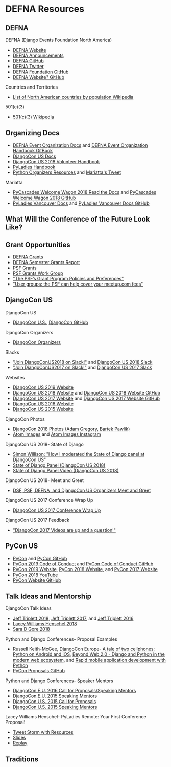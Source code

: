 # DEFNA Resources

<!--
https://www.facebook.com/heather.marie.5686/posts/10161966629050573

https://github.com/andrewgodwin/grorg | GitHub - andrewgodwin/grorg
https://gitlab.com/bigapplepy/yak-bak/ | Big Apple Py / yak-bak · GitLab

https://twitter.com/jonafato/status/1130556611318157313 | Jon Banafato on Twitter: "Just in case you're wondering what keeps me up at night. It's pretty late in the game before we know we have enough talks for a full schedules. If you're running a CFP, refer to graphs like this when you need reassurance that it'll all work out.… https://t.co/3K504Yr8Oq"
https://twitter.com/PyOhio/status/996605491051683841 | PyOhio on Twitter: "With the number of just-in-time proposals you'd think we're running a PyPy conference 😂 🐍… "

PyLadies
https://slackin.pyladies.com/ | Join PyLadies on Slack!

https://www.amazon.com/Zoom-H1n-Handy-Recorder-Model/dp/B078PTM82R
-->

## DEFNA

DEFNA (Django Events Foundation North America)
* [DEFNA Website](https://www.defna.org)
* [DEFNA Announcements](https://www.defna.org/announcements)
* [DEFNA GitHub](https://github.com/DEFNA)
* [DEFNA Twitter](https://twitter.com/defnado)
* [DEFNA Foundation GitHub](https://github.com/DEFNA/foundation)
* [DEFNA Website? GitHub](https://github.com/DEFNA/defna.org)

Countries and Territories
* [List of North American countries by population Wikipedia](https://en.wikipedia.org/wiki/List_of_North_American_countries_by_population)

501(c)(3)
* [501(c)(3) Wikipedia](https://en.wikipedia.org/wiki/501(c)(3)_organization)

## Organizing Docs

* [DEFNA Event Organization Docs](https://github.com/DEFNA/event-organization-docs) and [DEFNA Event Organization Handbook GitBook](https://defna.gitbook.io/handbook)
* [DjangoCon US Docs](https://github.com/djangocon/djangocon-us-docs)
* [DjangoCon US 2018 Volunteer Handbook](https://docs.google.com/document/d/1mZWwrpJYU5ZsZ_Mv6AIzop-eLsA7_rxejvwamDnZSkE/edit#heading=h.6b8gpd4m6ji8)
* [PyLadies Handbook](http://kit.pyladies.com/en/stable)
* [Python Organizers Resources](https://github.com/python-organizers/resources) and [Mariatta's Tweet](https://twitter.com/mariatta/status/1070094847946588160)

Mariatta
* [PyCascades Welcome Wagon 2018 Read the Docs](http://pycascades-welcome-wagon.readthedocs.io) and [PyCascades Welcome Wagon 2018 GitHub](https://github.com/pycascades/welcome-wagon-2018)
* [PyLadies Vancouver Docs](http://pyladies-vancouver-online.readthedocs.io/en/latest) and [PyLadies Vancouver Docs GitHub](https://github.com/pyladies-vancouver/pyladies-vancouver)

<!--
Preparing for a talk

https://medium.com/@nnja/the-ultimate-guide-to-memorable-tech-talks-e7c350778d4b | The Ultimate Guide To Memorable Tech Talks – Nina Zakharenko – Medium
https://twitter.com/nnja/status/1096609124559642626 | 𝙽𝚒𝚗𝚊 𝚉𝚊𝚔𝚑𝚊𝚛𝚎𝚗𝚔𝚘 💖🐍 on Twitter: "2: Choosing a Topic Takeaways: - Everyone, including you, has something interesting to say. Use everyday inspiration to pick a topic. - Choose a topic that you’re passionate about. Your enthusiasm will show. - Keep up to date on open Calls For Proposals https://t.co/nunhr0Nqu7"
https://twitter.com/WillingCarol/status/1100575073189093376 | Carol Willing on Twitter: "I've read thousands of talk proposals and @nnja consistently writes excellent proposals. Whether you are an experienced speaker or just starting, this series of posts is wonderful. Thanks Nina for taking the time to put together.… https://t.co/tiHv4eApKz"

https://overreacted.io/preparing-for-tech-talk-part-1-motivation/ | Preparing for a Tech Talk, Part 1: Motivation - Overreacted

https://www.python.org/community/workshops
https://wiki.python.org/moin/LocalUserGroups
https://mail.python.org/mailman/listinfo/group-organizers
https://github.com/python/community-starter-kit
https://wiki.python.org/moin/StartingYourUsersGroup

https://python-conferences.slack.com/messages/@slackbot/
https://python-confs-slack-invites.herokuapp.com/invite

https://github.com/DEFNA/foundation/blob/master/onboarding.md
https://github.com/djangocon/djangocon-us-docs/blob/master/howtos/new-team-member.md

DEFNA Videos
https://www.youtube.com/watch?v=Nzi1zKtHv1Q&feature=youtu.be | [DEFNA] Anna Ossowski's Interview - YouTube

DSF Guidance
https://www.djangoproject.com/foundation/conferences/ | So you want to hold a Django conference? | Django

https://github.com/pythonph/pycon-organizer-manual | pythonph/pycon-organizer-manual: RTD for organizing the yearly Python Conference in the Philippines
https://github.com/lorenanicole/pycon_organizers_manual | lorenanicole/pycon_organizers_manual
https://github.com/evildmp/conference-handbook | evildmp/conference-handbook: Handbook for open-source software community conference organisers

https://pydata.org/organize-a-pydata-event/ | Organize a PyData Event - PyData
https://discover-cookbook.numfocus.org/ | DISCOVER Cookbook · Diverse & Inclusive Spaces and Conferences

Keynote form, feedback forms (organizer and attendees)

https://pycon.blogspot.com/2018/04/how-why-cities-and-dates-are-selected.html | How & why cities and dates are selected for Pycon
https://blog.europython.eu/post/180894451327/europython-2019-venue-and-location-selected | EuroPython Blog — EuroPython 2019: Venue and location selected

https://mariatta.ca/pycascades-countdown/ | PyCascades Countdown
https://github.com/ndenny/welcome-wagon-2019 | ndenny/welcome-wagon-2019: Welcome Wagon for PyCascades Seattle 2019
http://pyfound.blogspot.com/2019/02/the-north-star-of-pycascades-core.html | Python Software Foundation News: The North Star of PyCascades, core Python developer Mariatta Wijaya, receives the 2018 Q3 Community Service Award

Symposion
https://pydata-conference-management.readthedocs.io/en/latest/
https://pyconuk-2016-internaldocs.readthedocs.io/en/latest/ | PyCon UK 2016 Internaldocs — PyCon UK 2016 Internaldocs 2016 documentation
https://gist.github.com/joshsimmons/433513c7b3a249031281d99f7df9943a
-->

## What Will the Conference of the Future Look Like?

<!--
https://twitter.com/kennethreitz/status/1118654080522625024 | Kenneth ☤ Reitz on Twitter: "yay pycon remote will be happening \o/… "
https://docs.google.com/forms/d/1vqir0ZMgIDRz7qRkxupFm6H4UbjwEbfcP147WIJ03NQ/viewform?edit_requested=true | PyCon, Remote Edition

https://blog.jupyter.org/the-future-of-jupytercon-2019-and-beyond-9e3002faaf48 | The Future of JupyterCon, 2019 and Beyond – Jupyter Blog

https://twitter.com/webology/status/1072903484771655680 | Jeff Triplett on Twitter: "All that aside, local events are the key. I'd love to see a better remote experience too which we have yet to figure out or pull off. I'd like to see a virtual conference pulled off with speakers talking remotely but that has major logistical issues too.… https://t.co/tI69RYgsDV"
-->

## Grant Opportunities

* [DEFNA Grants](https://www.defna.org/grants)
* [DEFNA Semester Grants Report](https://www.defna.org/announcements/2018/9/6/semester-grants-report)
* [PSF Grants](https://www.python.org/psf/grants)
* [PSF Grants Work Group](https://www.python.org/psf/committees/#grants-work-group)
* ["The PSF’s Grant Program Policies and Preferences"](http://pyfound.blogspot.com/2017/12/the-psfs-grant-program-policies-and.html)
* ["User groups: the PSF can help cover your meetup.com fees"](http://pyfound.blogspot.com/2012/03/user-groups-psf-can-help-cover-your.html)

<!--
https://wiki.python.org/moin/FiscalSponsorship | FiscalSponsorship - Python Wiki
-->

## DjangoCon US

DjangoCon US
* [DjangoCon U.S.](http://www.djangocon.us), [DjangoCon GitHub](https://github.com/djangocon)

DjangoCon Organizers
* [DjangoCon Organizers](https://groups.google.com/forum/#!forum/djangocon-organizers)

Slacks
* ["Join DjangoConUS2018 on Slack!"](https://djangoconus2018.herokuapp.com) and [DjangoCon US 2018 Slack](https://djangoconus2018.slack.com)
* ["Join DjangoConUS2017 on Slack!"](http://djangoconus2017.herokuapp.com) and [DjangoCon US 2017 Slack](https://djangoconus2017.slack.com)

<!--
https://djangoconus.slack.com
https://github.com/avinassh/slackipy | avinassh/slackipy: Automate user invites to your Slack channel!

DjangoCon US 2017 Closing Remarks
https://speakerdeck.com/williln/djangocon-us-2017-closing-remarks | DjangoCon US 2017 Closing Remarks // Speaker Deck
-->

Websites
* [DjangoCon US 2019 Website](https://2019.djangocon.us)
* [DjangoCon US 2018 Website](https://2018.djangocon.us) and [DjangoCon US 2018 Website GitHub](https://github.com/djangocon/2018.djangocon.us)
* [DjangoCon US 2017 Website](https://2017.djangocon.us) and [DjangoCon US 2017 Website GitHub](https://github.com/djangocon/2017.djangocon.us)
* [DjangoCon US 2016 Website](https://2016.djangocon.us)
* [DjangoCon US 2015 Website](https://2015.djangocon.us)

DjangoCon Photos
* [DjangoCon 2018 Photos (Adam Gregory, Bartek Pawlik)](https://www.flickr.com/photos/144080672@N05)
* [Atom Images](https://atom509.wordpress.com/about) and [Atom Images Instagram](https://www.instagram.com/atomimages)

DjangoCon US 2018- State of Django
* [Simon Willison: "How I moderated the State of Django panel at DjangoCon US"](https://simonwillison.net/2018/Oct/22/moderating-the-state-of-django)
* [State of Django Panel (DjangoCon US 2018)](https://2018.djangocon.us/talk/state-of-django-panel)
* [State of Django Panel Video (DjangoCon US 2018)](https://www.youtube.com/watch?v=TrAFQW7Wza0&t=356s)

DjangoCon US 2018- Meet and Greet
* [DSF, PSF, DEFNA, and DjangoCon US Organizers Meet and Greet](https://2018.djangocon.us/meet-and-greet)

DjangoCon US 2017 Conference Wrap Up
* [DjangoCon US 2017 Conference Wrap Up](https://2017.djangocon.us/news/conference-wrap-up)

DjangoCon US 2017 Feedback
* ["DjangoCon 2017 Videos are up and a question!"](https://www.reddit.com/r/django/comments/6yio1q/djangocon_2017_videos_are_up_and_a_question)

<!--
https://2019.pycon-au.org/news/deep-dive-talks/

Blog posts
http://anna-oz.tumblr.com/post/171736615240/san-diego-my-favorites | Anna's blog | San Diego - My Favorites
https://www.caktusgroup.com/blog/2018/10/25/djangocon-2018-recap | DjangoCon 2018 Recap | Caktus Group
https://www.caktusgroup.com/blog/2018/09/20/speakers-djangocon | Diverse Speaker Line-up for DjangoCon is Sharp | Caktus Group
https://www.caktusgroup.com/blog/2017/08/23/djangocon-2017-recap
https://www.caktusgroup.com/blog/2016/07/14/caktus-djangocon-2016-talks-have-us-talking
https://www.vinta.com.br/blog/2017/going-to-technical-events-is-awesome-djangocon-experience/ | Going to Technical Events is Awesome: A DjangoCon Experience – Vinta Software
https://rmcomplexity.com/article/2018/08/04/first-few-tech-or-python-conferences.html | First (Few) Tech (or Python) Conference(s) | Remove Complexity

DjangoCon YouTube
https://www.youtube.com/channel/UC0yY6a79pPY9J0ShIHRf6yw

https://www.flickr.com/photos/143615719@N06/sets/72157706513358554/ | #cookieselfie | Flickr

Py Event Photos, including NSFW
https://www.flickr.com/photos/kennethreitz/albums
https://www.flickr.com/photos/kennethreitz | Kenneth Reitz | Flickr
-->

## PyCon US

* [PyCon](http://www.pycon.org) and [PyCon GitHub](https://github.com/PyCon)
* [PyCon 2019 Code of Conduct](https://us.pycon.org/2019/about/code-of-conduct/) and [PyCon Code of Conduct GitHub](https://github.com/python/pycon-code-of-conduct)
* [PyCon 2019 Website](https://us.pycon.org/2019), [PyCon 2018 Website](https://us.pycon.org/2018), and [PyCon 2017 Website](https://us.pycon.org/2017)
* [PyCon 2018 YouTube](https://www.youtube.com/channel/UCsX05-2sVSH7Nx3zuk3NYuQ/videos)
* [PyCon Website GitHub](https://github.com/PyCon/pycon)

<!--
https://us.pycon.org/2020/
https://mailchi.mp/4799450df928/pycon-news
https://pycon.blogspot.com/2019/09/call-for-proposals-for-pycon-2020-is.html

https://www.youtube.com/watch?v=iyV1NUaSt0k | (1) Ernest W. Durbin III - Keynote - PyCon 2019 - YouTube

https://twitter.com/pycon | PyCon (@pycon) | Twitter

https://twitter.com/JackieKazil/status/1131018686150656001 | Jackie Kazil on Twitter: "PyCon 2019 welcomed 3393 attendees from 59 countries, a new record! Thanks to our sponsors & donations, we awarded $137,200 in financial aid to 143 attendees. Help us continue our efforts by donating - https://t.co/UiP6hv3H10. #idonatedtothepsf"

https://twitter.com/EWDurbin/status/1097854170961534977 | ernest w. durbin iii on Twitter: "If you could take a moment to share what @pycon has meant to you in the past and what you look forward to in the future, I would sincerely appreciate it: https://t.co/oksVGb8Y2G Please share/retweet, I want to have way too much to read and process <3"

https://twitter.com/chrisjrn/status/1009078036421988355 | Christopher Neugebauer 🇦🇺️‍ on Twitter: "Next year is the 10th Anniversary of the PSF diversity statement. What a long way we've come.… "
https://twitter.com/chrisjrn/status/1111830614850715649 | Christopher Neugebauer 🇦🇺🏳️‍🌈 on Twitter: "Apropos of nothing: @PyCon's "Everyone Pays" policy hasn't existed for several years. The current policy 1) Reduces, and sometimes even waives ticket prices for everyone who needs it 2) Makes the PSF as viable as possible. The returns go to things like our $250k grants program."

PyCon Adafruit
https://blog.adafruit.com/2019/02/23/digi-key-and-adafruit-at-pycon-all-attendees-will-receive-a-circuit-playground-express-digikey-adafruit-pycon-pycon2019/ | Digi-Key and Adafruit at PyCon – All attendees will receive a Circuit Playground Express! @digikey @adafruit @pycon #pycon2019 « Adafruit Industries – Makers, hackers, artists, designers and engineers!
https://github.com/adafruit/circuitpython_kernel | adafruit/circuitpython_kernel: Jupyter kernel to interact with CircuitPython board over USB

https://www.papercall.io/pycon-maintainers-summit | PaperCall.io - Pycon 2019 Maintainers Summit

https://twitter.com/pycon/status/1108467001515749377 | PyCon on Twitter: "We have some awesome open source projects in the expo hall - @pyladies, @NumFOCUS, @pybeeware, @djangogirls, @scikit-yb, @amjithr, @indypy, @ps_python, @codeandsupply, @hiddengeniuspro, @plone, @OSMIhelp. Come and talk to them about what they're working on!"

PyCon Newcomers
https://twitter.com/ewa_jodlowska/status/1103778448131219460 | Ewa Jodlowska on Twitter: "I’m in awe of the amount of newcomers we get at @pycon. For 2019, 50% of registrants are first time attendees! Here are some thoughts for those coming to #pycon2019 for the first time:"

PyCon Volunteering
https://us.pycon.org/2019/about/volunteers/ | Volunteering On-Site | PyCon 2019 in Cleveland, Ohio
https://docs.google.com/spreadsheets/d/1-VtA9BqpzWxlcCHPvupdQhggXq-XorMXuHktkBO04SE/edit#gid=15 | PyCon 2019 Volunteering Sign-Ups - Google Sheets
https://www.dropbox.com/s/f8jx41ot17b56cp/Cleveland-Convention-Center-Event-Organizer-Notebook.pdf?dl=0 | Cleveland-Convention-Center-Event-Organizer-Notebook.pdf

PyCon Grants
https://docs.google.com/forms/d/e/1FAIpQLSfVLqLYY8iwXAORroo1KTb0oWa9KKw-ZCzGeoXr8E1cWIJLig/viewform | PyCon 2019 - Alloy Conference Grant Application deadline: March 30, 2019

https://pycon.blogspot.com/2019/02/pycon-2020-2021-location.html | PyCon 2020-2021 Location

https://calendly.com/ewdurbin/office-hours/12-22-2017 | Calendly - Ernest W. Durbin III

https://pycon.blogspot.com/2017/10/introducing-pycon-hatchery-program.html | Introducing the PyCon Hatchery Program

https://www.flickr.com/photos/129877449@N07/sets/72157693710700302/ | PyCon 2018 Posters | Flickr

https://docs.google.com/document/d/1AJronL4fzHj_evRu-SWnlSEP2dOaXG7fa3hrvAKJ6Rs/edit | PyCon Talk Template - Google Docs
https://docs.google.com/document/d/11tpuj7ZcQd9EoGdrgQuLuq0uAI9qSMeWg1d3WqgMWS0/edit | PyCon Tutorial Template - Google Docs

https://twitter.com/pyconcharlas
PyCon Charlas
https://twitter.com/NaomiCeder/status/921564258369986560 | Naomi Ceder on Twitter: "Si alguien quiere ayudarme a organizar (o dar) charlas en español en PyCon US, por favor DM me o envía un email a naomi<at>python dot org"
https://twitter.com/pyconcharlas/status/971460532573175809 | PyCon Charlas on Twitter: "¿No vas a la @pycon y por eso no puedes proponer una #PyConCharla? Necesitamos mentores que ayuden asesorando a los interesados en proponer una charla, si te deseas colaborar escríbenos a pycon.charlas@gmail.com https://t.co/IF5ZbgHolx… https://t.co/VEQgW6F3hR"
-->
  
## Talk Ideas and Mentorship

<!--
* [Talk Proposals by Mariatta](https://talk-talk-talk.readthedocs.io/en/latest) and [Talk Proposals by Mariatta GitHub](https://github.com/Mariatta/talk-talk-talk)

https://code.likeagirl.io/on-conference-proposal-rejections-205f7fead68 | On conference proposal rejections – Code Like A Girl
http://akaptur.com/blog/2014/09/11/rejected-pycon-proposals/ | Rejected PyCon Proposals - Allison Kaptur
-->

DjangoCon Talk Ideas
* [Jeff Triplett 2018](https://jefftriplett.com/2018/djangocon-us-talks-i-d-like-to-see-2018-edition), [Jeff Triplett 2017](https://jefftriplett.com/2017/django-talks-id-like-to-see), and [Jeff Triplett 2016](https://jefftriplett.com/2016/djangocon-us-talks-id-like-to-see)
* [Lacey Williams Henschel 2018](https://www.laceyhenschel.com/blog/2018/4/19/2018-djangocon-us-talks-id-like-to-see)
* [Sara D Gore 2018](https://gist.github.com/SaraDGore/3b998f94681c7f569491fd781dd59d98)

Python and Django Conferences- Proposal Examples
* Russell Keith-McGee, DjangoCon Europe- [A tale of two cellphones: Python on Android and iOS](https://gist.github.com/freakboy3742/973d1e79e6523c7de097), [Beyond Web 2.0 - Django and Python in the modern web ecosystem](https://gist.github.com/freakboy3742/cb4476bc25ff49d4553a), and [Rapid mobile application development with Python](https://gist.github.com/freakboy3742/a594fe79b16b6f3a0d7e)
* [PyCon Proposals GitHub](https://github.com/akaptur/pycon-proposals)

Python and Django Conferences- Speaker Mentors
* [DjangoCon E.U. 2016 Call for Proposals/Speaking Mentors](https://2016.djangocon.eu/cfp)  
* [DjangoCon E.U. 2015 Speaking Mentors](http://2015.djangocon.eu/proposals/speaker-mentors) 
* [DjangoCon U.S. 2015 Call for Proposals](http://2015.djangocon.us/speaking/cfp)
* [DjangoCon U.S. 2015 Speaking Mentors](https://2015.djangocon.us/speaking/mentors) 

Lacey Williams Henschel- PyLadies Remote: Your First Conference Proposal!
* [Tweet Storm with Resources](https://twitter.com/laceynwilliams/status/693514103931801600)
* [Slides](https://docs.google.com/presentation/d/1vgYS-STJl9epz7_RiRGSKnnf4vYi4rtaF3zbJc8S1yA/pub?start=false&loop=false&delayms=3000&slide=id.p)
* [Replay](https://www.youtube.com/watch?v=OAQAXVU1jIo)

## Traditions

<!--
https://twitter.com/OGClubAustin
https://www.olivegarden.com/home
http://firstwefeast.com/eat/2014/10/how-to-do-a-tim-tam-slam
https://medium.com/@mxsash/the-deepest-secret-of-the-secret-society-of-the-stroopwafel-9d7cfca26c05 | The deepest secret of the Secret Society of the Stroopwafel
https://twitter.com/mxsash/status/1000387993012768768 | Sasha 🐿🦄🏳️‍🌈 on Twitter: "If you saw me at @DjangoConEurope with a little bag and a strange stamp, asking questions like “stroopwafel?” or “want to join the secret society?”, here’s what it’s all about: The deepest secret of the Secret Society of the Stroopwafel: https://t.co/SnKWM92OHa #djangocon"
https://twitter.com/stroopwafelsoc | Scrt Stroopwafel soc (@stroopwafelsoc) | Twitter
-->
